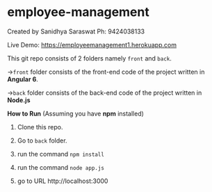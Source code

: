 # employee-management
Created by Sanidhya Saraswat
Ph: 9424038133


Live Demo: https://employeemanagement1.herokuapp.com

This git repo consists of 2 folders namely `front` and `back`.

->`front` folder consists of the front-end code of the project written in **Angular 6**.

->`back` folder consists of the back-end code of the project written in **Node.js**

**How to Run**
(Assuming you have **npm** installed)

1) Clone this repo.

2) Go to `back` folder.

3) run the command `npm install`

4) run the command `node app.js`

5) go to  URL http://localhost:3000
